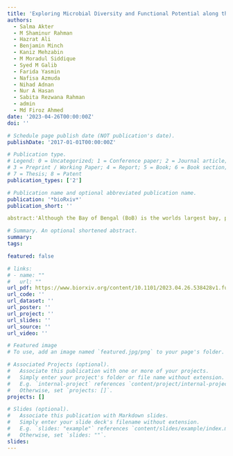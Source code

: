 ```yaml
---
title: 'Exploring Microbial Diversity and Functional Potential along the Bay of Bengal Coastline in Bangladesh: Insights from Amplicon Sequencing and Shotgun Metagenomics'
authors:
  - Salma Akter
  - M Shaminur Rahman
  - Hazrat Ali
  - Benjamin Minch
  - Kaniz Mehzabin
  - M Moradul Siddique
  - Syed M Galib
  - Farida Yasmin
  - Nafisa Azmuda
  - Nihad Adnan
  - Nur A Hasan
  - Sabita Rezwana Rahman
  - admin
  - Md Firoz Ahmed
date: '2023-04-26T00:00:00Z'
doi: ''

# Schedule page publish date (NOT publication's date).
publishDate: '2017-01-01T00:00:00Z'

# Publication type.
# Legend: 0 = Uncategorized; 1 = Conference paper; 2 = Journal article;
# 3 = Preprint / Working Paper; 4 = Report; 5 = Book; 6 = Book section;
# 7 = Thesis; 8 = Patent
publication_types: ['2']

# Publication name and optional abbreviated publication name.
publication: '*bioRxiv*'
publication_short: ''

abstract:'Although the Bay of Bengal (BoB) is the worlds largest bay, possessing distinct physiochemical properties, it has garnered little research focus concerning its microbial diversity and ecological importance. Here, we present amplicon (16S and 18S) profiling and shotgun metagenomics data regarding microbial communities from BoB eastern coast, viz., Saint Martin and Coxs Bazar, Bangladesh. From the 16S sequencing data, Proteobacteria appeared to be the dominant phylum in both locations, with Alteromonas, Methylophaga, Anaerospora, Marivita, and Vibrio dominating in Cox's Bazar and Pseudoalteromonas, Nautella, Marinomonas, Vibrio, and Alteromonas dominating the Saint Martin site. From the 18S sequencing data, Ochrophyta, Chlorophyta, and Protalveolata appeared among the most abundant eukaryotic divisions in both locations, with significantly higher abundance of Choanoflagellida, Florideophycidae, and Dinoflagellata in Coxs Bazar. Functional annotations revealed that the microbial communities in these samples harbor genes for biofilm formation, quorum sensing, xenobiotics degradation, antimicrobial resistance, and a variety of other processes. Together, these results provide the first molecular insight into the functional and phylogenetic diversity of microbes along the BoB coast of Bangladesh and lay the foundation for further in-depth assessment of microbial community dynamics and functional potential in the context of global change in this region.'

# Summary. An optional shortened abstract.
summary:
tags:

featured: false

# links:
# - name: ""
#   url: ""
url_pdf: https://www.biorxiv.org/content/10.1101/2023.04.26.538428v1.full
url_code: ''
url_dataset: ''
url_poster: ''
url_project: ''
url_slides: ''
url_source: ''
url_video: ''

# Featured image
# To use, add an image named `featured.jpg/png` to your page's folder.

# Associated Projects (optional).
#   Associate this publication with one or more of your projects.
#   Simply enter your project's folder or file name without extension.
#   E.g. `internal-project` references `content/project/internal-project/index.md`.
#   Otherwise, set `projects: []`.
projects: []

# Slides (optional).
#   Associate this publication with Markdown slides.
#   Simply enter your slide deck's filename without extension.
#   E.g. `slides: "example"` references `content/slides/example/index.md`.
#   Otherwise, set `slides: ""`.
slides:
---
```

